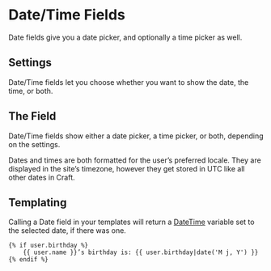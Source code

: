 Date/Time Fields
================

Date fields give you a date picker, and optionally a time picker as well.

## Settings

Date/Time fields let you choose whether you want to show the date, the time, or both.


## The Field

Date/Time fields show either a date picker, a time picker, or both, depending on the settings.

Dates and times are both formatted for the user’s preferred locale. They are displayed in the site’s timezone, however they get stored in UTC like all other dates in Craft.

## Templating

Calling a Date field in your templates will return a [DateTime]({entry:templating/datetime}) variable set to the selected date, if there was one.

```twig
{% if user.birthday %}
    {{ user.name }}’s birthday is: {{ user.birthday|date('M j, Y') }}
{% endif %}
```
